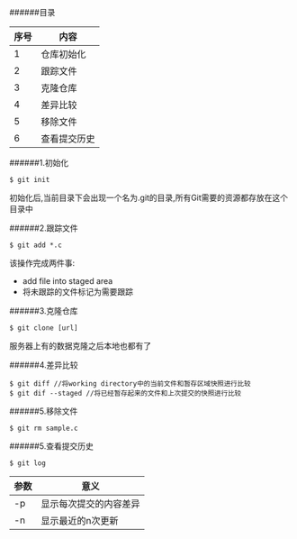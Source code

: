 ######目录

|序号|  内容  |
|----|--------|
|  1 |仓库初始化 |
|  2 |跟踪文件|
|  3 |克隆仓库|
|  4 |差异比较|
|  5 |移除文件|
|  6 |查看提交历史|

######1.初始化

```
$ git init
```

初始化后,当前目录下会出现一个名为.git的目录,所有Git需要的资源都存放在这个目录中

######2.跟踪文件

```
$ git add *.c
```

该操作完成两件事:

- add file into staged area
- 将未跟踪的文件标记为需要跟踪

######3.克隆仓库

```
$ git clone [url]
```

服务器上有的数据克隆之后本地也都有了

######4.差异比较

```
$ git diff //将working directory中的当前文件和暂存区域快照进行比较
$ git dif --staged //将已经暂存起来的文件和上次提交的快照进行比较
```
######5.移除文件

```
$ git rm sample.c
```

######5.查看提交历史

```
$ git log
```

|参数|意义|
|----|----|
| -p |显示每次提交的内容差异|
| -n |显示最近的n次更新|
